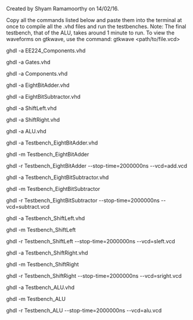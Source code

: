 Created by Shyam Ramamoorthy on 14/02/16.


Copy all the commands listed below and paste them into the terminal at once to compile all the .vhd files and run the testbenches. 
Note: The final testbench, that of the ALU, takes around 1 minute to run. 
To view the waveforms on gtkwave, use the command: gtkwave <path/to/file.vcd>

ghdl -a EE224_Components.vhd

ghdl -a Gates.vhd

ghdl -a Components.vhd

ghdl -a EightBitAdder.vhd

ghdl -a EightBitSubtractor.vhd

ghdl -a ShiftLeft.vhd

ghdl -a ShiftRight.vhd

ghdl -a ALU.vhd

ghdl -a Testbench_EightBitAdder.vhd

ghdl -m Testbench_EightBitAdder

ghdl -r Testbench_EightBitAdder --stop-time=2000000ns --vcd=add.vcd

ghdl -a Testbench_EightBitSubtractor.vhd

ghdl -m Testbench_EightBitSubtractor

ghdl -r Testbench_EightBitSubtractor --stop-time=2000000ns --vcd=subtract.vcd

ghdl -a Testbench_ShiftLeft.vhd

ghdl -m Testbench_ShiftLeft

ghdl -r Testbench_ShiftLeft --stop-time=2000000ns --vcd=sleft.vcd

ghdl -a Testbench_ShiftRight.vhd

ghdl -m Testbench_ShiftRight

ghdl -r Testbench_ShiftRight --stop-time=2000000ns --vcd=sright.vcd

ghdl -a Testbench_ALU.vhd

ghdl -m Testbench_ALU

ghdl -r Testbench_ALU --stop-time=2000000ns --vcd=alu.vcd


